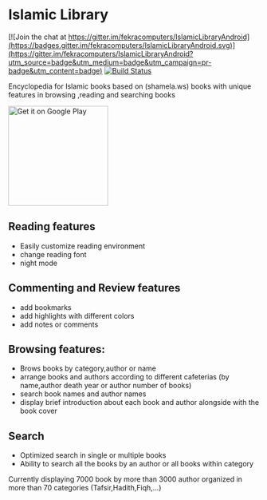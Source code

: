 # Islamic Library 

[![Join the chat at https://gitter.im/fekracomputers/IslamicLibraryAndroid](https://badges.gitter.im/fekracomputers/IslamicLibraryAndroid.svg)](https://gitter.im/fekracomputers/IslamicLibraryAndroid?utm_source=badge&utm_medium=badge&utm_campaign=pr-badge&utm_content=badge)
[![Build Status](https://travis-ci.org/fekracomputers/IslamicLibraryAndroid.svg?branch=master)](https://travis-ci.org/fekracomputers/IslamicLibraryAndroid)

Encyclopedia for Islamic books based on (shamela.ws) books with unique features in browsing ,reading and searching books

<a href='https://play.google.com/store/apps/details?id=com.fekracomputers.islamiclibrary&pcampaignid=MKT-Other-global-all-co-prtnr-py-PartBadge-Mar2515-1'>
<img alt='Get it on Google Play' width="200px" src='https://play.google.com/intl/en_us/badges/images/generic/en_badge_web_generic.png'/>
</a>


## Reading features
- Easily customize reading environment
- change reading font
- night mode

## Commenting and Review features
- add bookmarks 
- add highlights with different colors
- add notes or comments

## Browsing features:
- Brows books by category,author or name
- arrange books and authors according to different cafeterias (by name,author death year or author number of books)
- search book names and author names
- display brief introduction about each book and author alongside with the book cover


## Search
- Optimized search in single or multiple books
- Ability to search all the books by an author or all books within category

Currently displaying  7000 book by more than 3000 author organized in more than 70 categories (Tafsir,Hadith,Fiqh,...)
